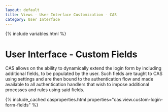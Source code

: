 ```yaml
---
layout: default
title: Views - User Interface Customization - CAS
category: User Interface
---
```


{% include variables.html %}

# User Interface - Custom Fields

CAS allows on the ability to dynamically extend the login form by including additional 
fields, to be populated by the user. Such fields are taught to CAS using settings and are then 
bound to the authentication flow and made available to all authentication handlers that wish to 
impose additional processes and rules using said fields.

{% include_cached casproperties.html properties="cas.view.custom-login-form-fields" %}
